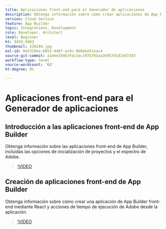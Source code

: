```yaml
---
title: Aplicaciones front-end para el Generador de aplicaciones
description: Obtenga información sobre cómo crear aplicaciones de App Builder front-end.
version: Cloud Service
feature: App Builder
topic: Integrations, Development
role: Developer, Architect
level: Beginner
kt: 9459,9483
thumbnail: 339244.jpg
exl-id: 0e5319ea-b053-44bf-ac9c-9b0dee51eac4
source-git-commit: a14ee350b3fdc3ac197b703aa36957d1d1dd7355
workflow-type: tm+mt
source-wordcount: '63'
ht-degree: 0%

---
```


# Aplicaciones front-end para el Generador de aplicaciones

## Introducción a las aplicaciones front-end de App Builder

Obtenga información sobre las aplicaciones front-end de App Builder, incluidas las opciones de inicialización de proyectos y el espectro de Adobe.

>[!VIDEO](https://video.tv.adobe.com/v/339247/?quality=12&learn=on)

## Creación de aplicaciones front-end de App Builder

Obtenga información sobre cómo crear una aplicación de App Builder front-end mediante React y acciones de tiempo de ejecución de Adobe desde la aplicación.

>[!VIDEO](https://video.tv.adobe.com/v/339248/?quality=12&learn=on)
